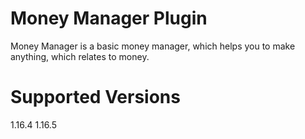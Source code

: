 ﻿# Money Manager Plugin

Money Manager is a basic money manager, which helps you to make anything, which relates to money.

# Supported Versions
1.16.4
1.16.5
